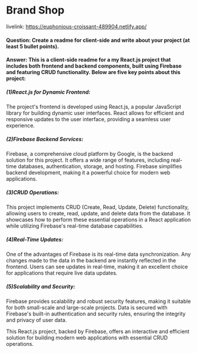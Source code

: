 # Brand Shop
livelink: https://euphonious-croissant-489904.netlify.app/

 
#### Question: Create a readme for client-side and write about your project (at least 5 bullet points). 

#### Answer: This is a client-side readme for a my React.js project that includes both frontend and backend components, built using Firebase and featuring CRUD functionality. Below are five key points about this project:


 ##### (1)React.js for Dynamic Frontend: 
 The project's frontend is developed using React.js, a popular JavaScript library for building dynamic user interfaces. React allows for efficient and responsive updates to the user interface, providing a seamless user experience.

##### (2)Firebase Backend Services: 
 Firebase, a comprehensive cloud platform by Google, is the backend solution for this project. It offers a wide range of features, including real-time databases, authentication, storage, and hosting. Firebase simplifies backend development, making it a powerful choice for modern web applications.

##### (3)CRUD Operations: 
 This project implements CRUD (Create, Read, Update, Delete) functionality, allowing users to create, read, update, and delete data from the database. It showcases how to perform these essential operations in a React application while utilizing Firebase's real-time database capabilities.

##### (4)Real-Time Updates: 
 One of the advantages of Firebase is its real-time data synchronization. Any changes made to the data in the backend are instantly reflected in the frontend. Users can see updates in real-time, making it an excellent choice for applications that require live data updates.

##### (5)Scalability and Security: 
 Firebase provides scalability and robust security features, making it suitable for both small-scale and large-scale projects. Data is secured with Firebase's built-in authentication and security rules, ensuring the integrity and privacy of user data.

This React.js project, backed by Firebase, offers an interactive and efficient solution for building modern web applications with essential CRUD operations. 